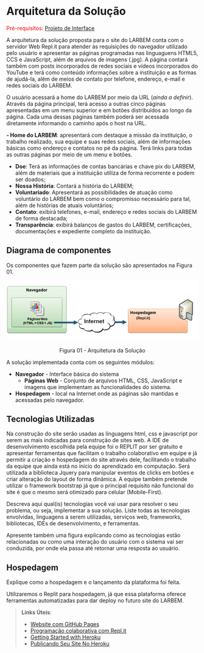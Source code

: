 # Arquitetura da Solução

<span style="color:red">Pré-requisitos: <a href="04-Projeto de Interface.md"> Projeto de Interface</a></span>

A arquitetura da solução proposta para o site do LARBEM conta com o servidor Web Repl.it para atender às requisições do navegador utilizado pelo usuário e apresentar as páginas programadas nas linguaguens HTML5, CCS e JavaScript, além de arquivos de imagens (.jpg). A página contará também com posts incorporados de redes sociais e vídeos incorporados do YouTube e terá como conteúdo informações sobre a instituição e as formas de ajudá-la, além de meios de contato por telefone, endereço, e-mail e redes sociais do LARBEM. 

O usuário acessará a home do LARBEM por meio da URL (*ainda a definir*). Através da página principal, terá acesso a outras cinco páginas apresentadas em um menu superior e em botões distribuídos ao longo da página. Cada uma dessas páginas também poderá ser acessada diretamente informando o caminho após o host na URL. 

**- Home do LARBEM**: apresentará com destaque a missão da instituição, o trabalho realizado, sua equipe e suas redes sociais, além de informações básicas como endereço e contatos no pé da página. Terá links para todas as outras páginas por meio de um menu e botões.
  - **Doe**: Terá as informações de contas bancárias e chave pix do LARBEM, além de materiais que a instituição utiliza de forma recorrente e podem ser doados;
  - **Nossa História**: Contará a história do LARBEM; 
  - **Voluntariado**: Apresentará as possibilidades de atuação como voluntário do LARBEM bem como o compromisso necessário para tal, além de histórias de atuais voluntários;
  - **Contato**: exibirá telefones, e-mail, endereço e redes sociais do LARBEM de forma destacada;
  - **Transparência**: exibirá balanços de gastos do LARBEM, certificações, documentações e expediente completo da instituição. 

## Diagrama de componentes

Os componentes que fazem parte da solução são apresentados na Figura 01.

![Diagrama de Componentes](img/componentesLarbem2.png)
<center>Figura 01 - Arquitetura da Solução</center>

A solução implementada conta com os seguintes módulos:
- **Navegador** - Interface básica do sistema  
  - **Páginas Web** - Conjunto de arquivos HTML, CSS, JavaScript e imagens que implementam as funcionalidades do sistema.
 - **Hospedagem** - local na Internet onde as páginas são mantidas e acessadas pelo navegador. 

## Tecnologias Utilizadas


Na construção do site serão usadas as linguagens html, css e javascript por serem as mais indicadas para construção de sites web. A IDE de desenvolvimento escolhida pela equipe foi o REPLIT por ser gratuito e apresentar ferramentas que facilitam o trabalho colaborativo em equipe e já permitir a criação e hospedagem do site através dele, facilitando o trabalho da equipe que ainda está no início do aprendizado em computação. Será utilizada a biblioteca Jquery para manipular eventos de clicks em botões e criar alteração do layout de forma dinâmica. A equipe também pretende utilizar o framework bootstrap já que o principal requisito não funcional do site é que o mesmo será otimizado para celular (Mobile-First).  


Descreva aqui qual(is) tecnologias você vai usar para resolver o seu problema, ou seja, implementar a sua solução. Liste todas as tecnologias envolvidas, linguagens a serem utilizadas, serviços web, frameworks, bibliotecas, IDEs de desenvolvimento, e ferramentas.

Apresente também uma figura explicando como as tecnologias estão relacionadas ou como uma interação do usuário com o sistema vai ser conduzida, por onde ela passa até retornar uma resposta ao usuário.


## Hospedagem

Explique como a hospedagem e o lançamento da plataforma foi feita.

Utilizaremos o Replit para hospedagem, já que essa plataforma oferece ferramentas automatizadas para dar deploy no futuro site do LARBEM. 

> **Links Úteis**:
>
> - [Website com GitHub Pages](https://pages.github.com/)
> - [Programação colaborativa com Repl.it](https://repl.it/)
> - [Getting Started with Heroku](https://devcenter.heroku.com/start)
> - [Publicando Seu Site No Heroku](http://pythonclub.com.br/publicando-seu-hello-world-no-heroku.html)
